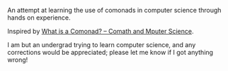 An attempt at learning the use of comonads in computer science through hands on experience.

Inspired by [What is a Comonad? – Comath and Mputer Science](https://www.youtube.com/watch?v=T8pjE2JMv-c).

I am but an undergrad trying to learn computer science, and any corrections would be appreciated; please let me know if I got anything wrong!
